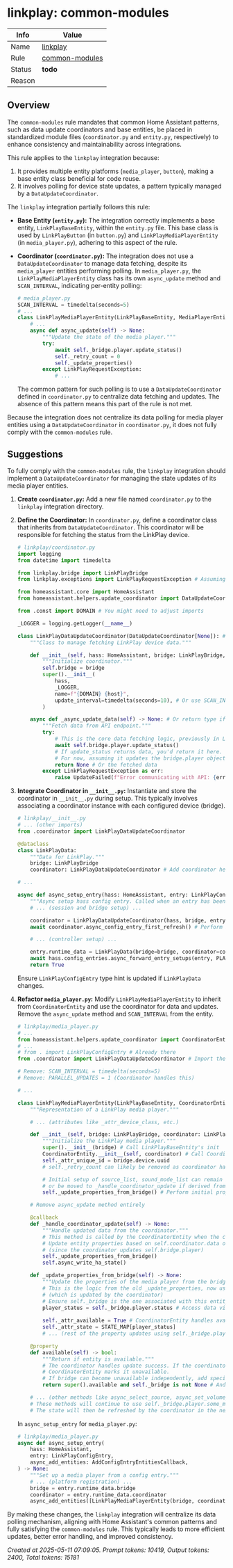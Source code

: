 # linkplay: common-modules

| Info   | Value                                                                    |
|--------|--------------------------------------------------------------------------|
| Name   | [linkplay](https://www.home-assistant.io/integrations/linkplay/) |
| Rule   | [common-modules](https://developers.home-assistant.io/docs/core/integration-quality-scale/rules/common-modules)                                                     |
| Status | **todo**                                                                 |
| Reason |                                                                          |

## Overview

The `common-modules` rule mandates that common Home Assistant patterns, such as data update coordinators and base entities, be placed in standardized module files (`coordinator.py` and `entity.py`, respectively) to enhance consistency and maintainability across integrations.

This rule applies to the `linkplay` integration because:
1.  It provides multiple entity platforms (`media_player`, `button`), making a base entity class beneficial for code reuse.
2.  It involves polling for device state updates, a pattern typically managed by a `DataUpdateCoordinator`.

The `linkplay` integration partially follows this rule:

*   **Base Entity (`entity.py`):** The integration correctly implements a base entity, `LinkPlayBaseEntity`, within the `entity.py` file. This base class is used by `LinkPlayButton` (in `button.py`) and `LinkPlayMediaPlayerEntity` (in `media_player.py`), adhering to this aspect of the rule.

*   **Coordinator (`coordinator.py`):** The integration does not use a `DataUpdateCoordinator` to manage data fetching, despite its `media_player` entities performing polling. In `media_player.py`, the `LinkPlayMediaPlayerEntity` class has its own `async_update` method and `SCAN_INTERVAL`, indicating per-entity polling:
    ```python
    # media_player.py
    SCAN_INTERVAL = timedelta(seconds=5)
    # ...
    class LinkPlayMediaPlayerEntity(LinkPlayBaseEntity, MediaPlayerEntity):
        # ...
        async def async_update(self) -> None:
            """Update the state of the media player."""
            try:
                await self._bridge.player.update_status()
                self._retry_count = 0
                self._update_properties()
            except LinkPlayRequestException:
                # ...
    ```
    The common pattern for such polling is to use a `DataUpdateCoordinator` defined in `coordinator.py` to centralize data fetching and updates. The absence of this pattern means this part of the rule is not met.

Because the integration does not centralize its data polling for media player entities using a `DataUpdateCoordinator` in `coordinator.py`, it does not fully comply with the `common-modules` rule.

## Suggestions

To fully comply with the `common-modules` rule, the `linkplay` integration should implement a `DataUpdateCoordinator` for managing the state updates of its media player entities.

1.  **Create `coordinator.py`:**
    Add a new file named `coordinator.py` to the `linkplay` integration directory.

2.  **Define the Coordinator:**
    In `coordinator.py`, define a coordinator class that inherits from `DataUpdateCoordinator`. This coordinator will be responsible for fetching the status from the LinkPlay device.

    ```python
    # linkplay/coordinator.py
    import logging
    from datetime import timedelta

    from linkplay.bridge import LinkPlayBridge
    from linkplay.exceptions import LinkPlayRequestException # Assuming LinkPlayStatusData is the type of data fetched

    from homeassistant.core import HomeAssistant
    from homeassistant.helpers.update_coordinator import DataUpdateCoordinator, UpdateFailed

    from .const import DOMAIN # You might need to adjust imports

    _LOGGER = logging.getLogger(__name__)

    class LinkPlayDataUpdateCoordinator(DataUpdateCoordinator[None]): # Or a specific data type if status returns structured data
        """Class to manage fetching LinkPlay device data."""

        def __init__(self, hass: HomeAssistant, bridge: LinkPlayBridge, host: str) -> None:
            """Initialize coordinator."""
            self.bridge = bridge
            super().__init__(
                hass,
                _LOGGER,
                name=f"{DOMAIN} {host}",
                update_interval=timedelta(seconds=10), # Or use SCAN_INTERVAL from media_player.py
            )

        async def _async_update_data(self) -> None: # Or return type if not None
            """Fetch data from API endpoint."""
            try:
                # This is the core data fetching logic, previously in LinkPlayMediaPlayerEntity.async_update
                await self.bridge.player.update_status()
                # If update_status returns data, you'd return it here.
                # For now, assuming it updates the bridge.player object in place.
                return None # Or the fetched data
            except LinkPlayRequestException as err:
                raise UpdateFailed(f"Error communicating with API: {err}") from err
    ```

3.  **Integrate Coordinator in `__init__.py`:**
    Instantiate and store the coordinator in `__init__.py` during setup. This typically involves associating a coordinator instance with each configured device (bridge).

    ```python
    # linkplay/__init__.py
    # ... (other imports)
    from .coordinator import LinkPlayDataUpdateCoordinator

    @dataclass
    class LinkPlayData:
        """Data for LinkPlay."""
        bridge: LinkPlayBridge
        coordinator: LinkPlayDataUpdateCoordinator # Add coordinator here

    # ...

    async def async_setup_entry(hass: HomeAssistant, entry: LinkPlayConfigEntry) -> bool:
        """Async setup hass config entry. Called when an entry has been setup."""
        # ... (session and bridge setup) ...

        coordinator = LinkPlayDataUpdateCoordinator(hass, bridge, entry.data[CONF_HOST])
        await coordinator.async_config_entry_first_refresh() # Perform initial refresh

        # ... (controller setup) ...

        entry.runtime_data = LinkPlayData(bridge=bridge, coordinator=coordinator) # Store coordinator
        await hass.config_entries.async_forward_entry_setups(entry, PLATFORMS)
        return True
    ```
    Ensure `LinkPlayConfigEntry` type hint is updated if `LinkPlayData` changes.

4.  **Refactor `media_player.py`:**
    Modify `LinkPlayMediaPlayerEntity` to inherit from `CoordinatorEntity` and use the coordinator for data and updates. Remove the `async_update` method and `SCAN_INTERVAL` from the entity.

    ```python
    # linkplay/media_player.py
    # ...
    from homeassistant.helpers.update_coordinator import CoordinatorEntity
    # ...
    # from . import LinkPlayConfigEntry # Already there
    from .coordinator import LinkPlayDataUpdateCoordinator # Import the coordinator

    # Remove: SCAN_INTERVAL = timedelta(seconds=5)
    # Remove: PARALLEL_UPDATES = 1 (Coordinator handles this)

    # ...

    class LinkPlayMediaPlayerEntity(LinkPlayBaseEntity, CoordinatorEntity[LinkPlayDataUpdateCoordinator], MediaPlayerEntity):
        """Representation of a LinkPlay media player."""

        # ... (attributes like _attr_device_class, etc.)

        def __init__(self, bridge: LinkPlayBridge, coordinator: LinkPlayDataUpdateCoordinator) -> None:
            """Initialize the LinkPlay media player."""
            super().__init__(bridge) # Call LinkPlayBaseEntity's init
            CoordinatorEntity.__init__(self, coordinator) # Call CoordinatorEntity's init
            self._attr_unique_id = bridge.device.uuid
            # self._retry_count can likely be removed as coordinator handles retries/availability

            # Initial setup of source_list, sound_mode_list can remain if static
            # or be moved to _handle_coordinator_update if derived from coordinator data.
            self._update_properties_from_bridge() # Perform initial property update

        # Remove async_update method entirely

        @callback
        def _handle_coordinator_update(self) -> None:
            """Handle updated data from the coordinator."""
            # This method is called by the CoordinatorEntity when the coordinator has new data.
            # Update entity properties based on self.coordinator.data or self._bridge.player
            # (since the coordinator updates self.bridge.player)
            self._update_properties_from_bridge()
            self.async_write_ha_state()

        def _update_properties_from_bridge(self) -> None:
            """Update the properties of the media player from the bridge object."""
            # This is the logic from the old _update_properties, now using self._bridge
            # (which is updated by the coordinator)
            # Ensure self._bridge is the one associated with this entity/coordinator
            player_status = self._bridge.player.status # Access data via self._bridge.player
            
            self._attr_available = True # CoordinatorEntity handles availability based on coordinator success
            self._attr_state = STATE_MAP[player_status]
            # ... (rest of the property updates using self._bridge.player) ...

        @property
        def available(self) -> bool:
            """Return if entity is available."""
            # The coordinator handles update success. If the coordinator failed last update,
            # CoordinatorEntity marks it unavailable.
            # If bridge can become unavailable independently, add specific checks.
            return super().available and self._bridge is not None # And potentially other bridge checks

        # ... (other methods like async_select_source, async_set_volume_level, etc.)
        # These methods will continue to use self._bridge.player.some_method() to send commands.
        # The state will then be refreshed by the coordinator in the next update cycle.
    ```
    In `async_setup_entry` for `media_player.py`:
    ```python
    # linkplay/media_player.py
    async def async_setup_entry(
        hass: HomeAssistant,
        entry: LinkPlayConfigEntry,
        async_add_entities: AddConfigEntryEntitiesCallback,
    ) -> None:
        """Set up a media player from a config entry."""
        # ... (platform registration) ...
        bridge = entry.runtime_data.bridge
        coordinator = entry.runtime_data.coordinator
        async_add_entities([LinkPlayMediaPlayerEntity(bridge, coordinator)])
    ```

By making these changes, the `linkplay` integration will centralize its data polling mechanism, aligning with Home Assistant's common patterns and fully satisfying the `common-modules` rule. This typically leads to more efficient updates, better error handling, and improved consistency.

_Created at 2025-05-11 07:09:05. Prompt tokens: 10419, Output tokens: 2400, Total tokens: 15181_
